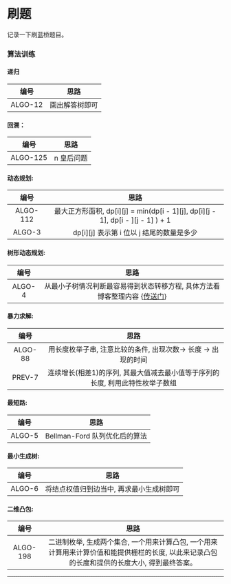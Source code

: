 # 刷题
记录一下刷蓝桥题目。


### 算法训练

#### 递归

| 编号 | 思路 |
| :------: | :------:  |
| ALGO-12  |  画出解答树即可 |

#### 回溯：

| 编号 | 思路 |
| :------: | :------:  |
| ALGO-125  |  n 皇后问题 |

#### 动态规划:

| 编号 | 思路 |
| :------: | :------:  |
| ALGO-112  |  最大正方形面积, dp[i][j] = min(dp[i - 1][j], dp[i][j - 1], dp[i - ][j - 1] ) + 1 |
| ALGO-3 | dp[i][j] 表示第 i 位以 j 结尾的数量是多少 | 

#### 树形动态规划:
| 编号 | 思路 |
| :------: | :------:  |
| ALGO-4  | 从最小子树情况判断最容易得到状态转移方程, 具体方法看博客整理内容 {[传送门](xxx)} |

#### 暴力求解:

| 编号 | 思路 |
| :------: | :------:  |
| ALGO-88  |  用长度枚举子串, 注意比较的条件, 出现次数-> 长度 -> 出现的时间 |
| PREV-7  |  连续增长(相差1)的序列, 其最大值减去最小值等于序列的长度, 利用此特性枚举子数组 |

#### 最短路:
| 编号 | 思路 |
| :------: | :------:  |
| ALGO-5  |  Bellman-Ford 队列优化后的算法 |

#### 最小生成树:

| 编号 | 思路 |
| :------: | :------:  |
| ALGO-6  |  将结点权值归到边当中, 再求最小生成树即可 |

#### 二维凸包:
| 编号 | 思路 |
| :------: | :------:  |
| ALGO-198  |  二进制枚举, 生成两个集合, 一个用来计算凸包, 一个用来计算用来计算价值和能提供栅栏的长度, 以此来记录凸包的长度和提供的长度大小, 得到最终答案。 |

<hr style="height:0px; border-top:1px #000 dashed"/>